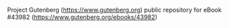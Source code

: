 Project Gutenberg (https://www.gutenberg.org) public repository for eBook #43982 (https://www.gutenberg.org/ebooks/43982)
